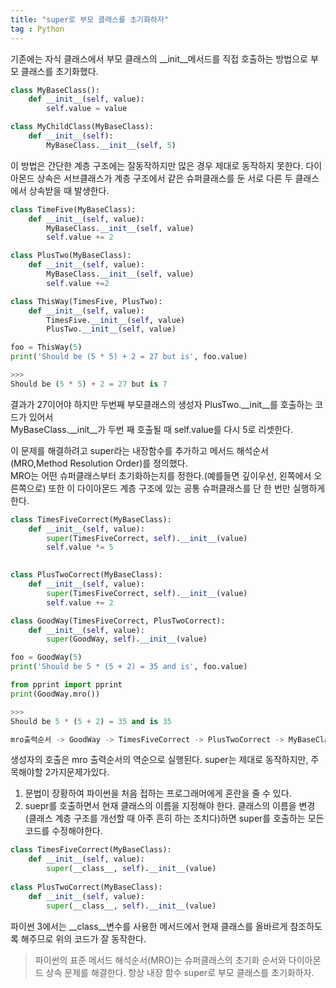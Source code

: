 ```yaml
---
title: "super로 부모 클래스를 초기화하자"
tag : Python
---
```


기존에는 자식 클래스에서 부모 클래스의 __init__메서드를 직접 호출하는 방법으로 부모 클래스를 초기화했다.  
```python
class MyBaseClass():
    def __init__(self, value):
        self.value = value

class MyChildClass(MyBaseClass):
    def __init__(self):
        MyBaseClass.__init__(self, 5)
```

이 방법은 간단한 계층 구조에는 잘동작하지만 많은 경우 제대로 동작하지 못한다.
다이아몬드 상속은 서브클래스가 계층 구조에서 같은 슈퍼클래스를 둔 서로 다른 두 클래스에서 상속받을 때 발생한다.
```python
class TimeFive(MyBaseClass):
    def __init__(self, value):
        MyBaseClass.__init__(self, value)
        self.value += 2

class PlusTwo(MyBaseClass):
    def __init__(self, value):
        MyBaseClass.__init__(self, value)
        self.value +=2

class ThisWay(TimesFive, PlusTwo):
    def __init__(self, value):
        TimesFive.__init__(self, value)
        PlusTwo.__init__(self, value)

foo = ThisWay(5)
print('Should be (5 * 5) + 2 = 27 but is', foo.value)

>>>
Should be (5 * 5) + 2 = 27 but is 7
```

결과가 27이어야 하지만 두번째 부모클래스의 생성자 PlusTwo.__init__를 호출하는 코드가 있어서  
MyBaseClass.__init__가 두번 째 호출될 때 self.value를 다시 5로 리셋한다.

이 문제를 해결하려고 super라는 내장함수를 추가하고 메서드 해석순서(MRO,Method Resolution Order)를 정의했다.  
MRO는 어떤 슈퍼클래스부터 초기화하는지를 정한다.(예를들면 깊이우선, 왼쪽에서 오른쪽으로)
또한 이 다이아몬드 계층 구조에 있는 공통 슈퍼클래스를 단 한 번만 실행하게 한다.
```python
class TimesFiveCorrect(MyBaseClass):
    def __init__(self, value):
        super(TimesFiveCorrect, self).__init__(value)
        self.value *= 5
        

class PlusTwoCorrect(MyBaseClass):
    def __init__(self, value):
        super(TimesFiveCorrect, self).__init__(value)
        self.value += 2

class GoodWay(TimesFiveCorrect, PlusTwoCorrect):
    def __init__(self, value):
        super(GoodWay, self).__init__(value)

foo = GoodWay(5)
print('Should be 5 * (5 + 2) = 35 and is', foo.value)

from pprint import pprint
print(GoodWay.mro())

>>> 
Should be 5 * (5 + 2) = 35 and is 35

mro출력순서 -> GoodWay -> TimesFiveCorrect -> PlusTwoCorrect -> MyBaseClass -> object
```

생성자의 호출은 mro 출력순서의 역순으로 실행된다.
super는 제대로 동작하지만, 주목해야할 2가지문제가있다.

1) 문법이 장황하여 파이썬을 처음 접하는 프로그래머에게 혼란을 줄 수 있다.
2) suepr를 호출하면서 현재 클래스의 이름을 지정해야 한다.
   클래스의 이름을 변경(클래스 계층 구조를 개선할 때 아주 흔히 하는 조치다)하면 super를 호출하는 모든 코드를 수정해야한다.
   
```python
class TimesFiveCorrect(MyBaseClass):
    def __init__(self, value):
        super(__class__, self).__init__(value)
        
class PlusTwoCorrect(MyBaseClass):
    def __init__(self, value):
        super(__class__, self).__init__(value)
```

파이썬 3에서는 __class__변수를 사용한 메서드에서 현재 클래스를 올바르게 참조하도록 해주므로 위의 코드가 잘 동작한다.

> 파이썬의 표준 메서드 해석순서(MRO)는 슈퍼클래스의 초기화 순서와 다이아몬드 상속 문제를 해결한다.
> 항상 내장 함수 super로 부모 클래스를 초기화하자.
